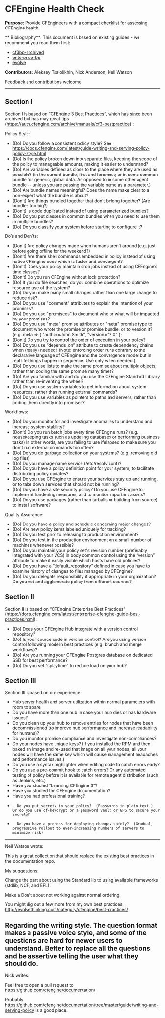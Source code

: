 # CFEngine Health Check

**Purpose**: Provide CFEngineers with a compact checklist for assessing CFEngine health.

** Bibliography**: 
This document is based on existing guides - we recommend you read them first:
- [cf3bp-archived][1]
- [enterprise-bp][2]
- [evolve][3]
 
[1]: https://auth.cfengine.com/archive/manuals/cf3-bestpractice                     "CFEngine 3 Best Pratices (Archived)"
[2]: https://docs.cfengine.com/latest/enterprise-cfengine-guide-best-practices.html "CFEngine Enterprise Best Practices"
[3]: http://evolvethinking.com/category/cfengine/best-practices/    "Evolve Thinking's Best Practices"

**Contributors**: Aleksey Tsalolikhin, Nick Anderson, Neil Watson

Feedback and contributions welcome!

----------------------------

## Section I
Section I is based on “CFEngine 3 Best Practices”, which has since been archived but has may great tips (https://auth.cfengine.com/archive/manuals/cf3-bestpractice) :

Policy Style:
- (Do) Do you follow a consistent policy style?
See https://docs.cfengine.com/latest/guide-writing-and-serving-policy-policy-style.html
-	(Do) Is the policy broken down into separate files, keeping the scope of the policy to manageable amounts, making it easier to understand?
-	(Do) Are variables defined as close to the place where they are used as possible? (in the current bundle, first and foremost; or in some common bundle for generic, global data.  As opposed to in some other agent bundle -- unless you are passing the variable name as a parameter.) 
-	(Do) Are bundle names meaningful?  Does the name make clear to a non-expert what the bundle is about?
-	(Don’t) Are things bundled together that don’t belong together?  (Are bundles too big?)
-	(Don’t) Is code duplicated instead of using parameterized bundles?
-	(Do) Do you put classes in common bundles when you need to use them in multiple bundles?
-	(Do) Do you classify your system before starting to configure it?

Do’s and Don’ts:
-	(Don’t) Are policy changes made when humans aren’t around (e.g. just before going offline for the weekend?)
-	(Don’t) Are there shell commands embedded in policy instead of using native CFEngine code which is faster and convergent?
-	(Don’t) Does your policy maintain cron jobs instead of using CFEngine’s time classes?
-	(Don’t) Do you run CFEngine without lock protection?
-	(Do) If you do file searches, do you combine operations to optimize resource use of the system?
-	(Do) Do you make many small changes rather than one large change to reduce risk?
-	(Do) Do you use "comment" attributes to explain the intention of your promises?
-	(Do) Do you use "promisees" to document who or what will be impacted by your promises?
-	(Do) Do you use "meta" promise attributes or "meta" promise type to document who wrote the promise or promise bundle, or to version it? (e.g. meta => { "author=John Smith", "version="2.0" };  
-	(Don’t) Do you try to control the order of execution in your policy?
-	(Do) Do you use “depends_on” attribute to create dependency chains when (really) needed? (Note: enforcing order runs contrary to the declarative language of CFEngine and the convergence model but in real life things happen in sequence.  Use only when needed.)
-	(Do) Do you use lists to make the same promise about multiple objects, rather than coding the same promise many times?
-	(Do) Are you familiar with and do you use the CFEngine Standard Library rather than re-inventing the wheel?
-	(Do) Do you use system variables to get information about system resources, rather than running external commands?
-	(Do) Do you use variables as pointers to paths and servers, rather than coding them directly into promises?

Workflows:
-	(Do) Do you monitor for and investigate anomalies to understand and increase system stability?
-	(Don’t) Do you run batch jobs every time CFEngine runs? (e.g. housekeeping tasks such as updating databases or performing business tasks) In other words, are you failing to use ifelapsed to make sure you don't run external commands too often?
-	(Do) Do you do garbage collection on your systems? (e.g. removing old log files)
-	(Do) Do you manage name service (/etc/resolv.conf)?
-	(Do) Do you have a policy definition point for your system, to facilitate distributing policy updates?
-	(Do) Do you use CFEngine to ensure your services stay up and running, or to take down services that should not be running?
-	(Do) Do you have a site security policy? Do you use CFEngine to implement hardening measures, and to monitor important assets?
-	(Do) Do you use packages (rather than tarballs or building from source) to install software?

Quality Assurance:
-	 (Do) Do you have a policy and schedule concerning major changes?
-	(Do) Are new policy items labeled uniquely for tracking?
-	(Do) Do you test prior to releasing to production environment?
-	(Do) Do you test in the production environment on a small number of machines whenever possible?
-	(Do) Do you maintain your policy set's revision number (preferably integrated with your VCS) in body common control using the “version” attribute to make it easily visible which hosts have old policies?
-	(Do) Do you have a “default_repository” defined in case you have to examine history of changes to files managed by CFEngine?
-	(Do) Do you delegate responsibility if appropriate in your organization? Do you vet and agglomerate policy from different sources?

## Section II
Section II is based on “CFEngine Enterprise Best Practices” (https://docs.cfengine.com/latest/enterprise-cfengine-guide-best-practices.html):

-	(Do) Does your CFEngine Hub integrate with a version control repository?  
-	(Do) Is your source code in version control?  Are you using version control following modern best practices (e.g. branch and merge workflows)?  
-	(Do) Are you running your CFEngine Postgres database on dedicated SSD for best performance?
-	(Do) Do you set “splaytime” to reduce load on your hub?

## Section III
Section III isbased on our experience:

-	Hub server health and server utilization within normal parameters with room to spare
-	Do you have more than one hub in case your hub dies or has hardware issues?
-	Do you clean up your hub to remove entries for nodes that have been decommissioned (to improve hub performance and increase readability for humans)?
-	Do you monitor promise compliance and investigate non-compliances?
-	Do your nodes have unique keys?  (If you installed the RPM and then baked an image and re-used that image on all your nodes, all your nodes will have the same key which will cause management headaches and performance issues.)  
-	Do you use a syntax highlighter when editing code to catch errors early?
-	Do you use a pre-commit hook to catch errors? Or any automated testing of policy before it is available for remote agent distribution (such as Jenkins, etc.)
-	Have you studied “Learning CFEngine 3”?
-	Have you studied the CFEngine documentation?
-	Have you had professional training?
-       Do you put secrets in your policy?  (Passwords in plain text.)  Or do you use cf-keycrypt or a password vault or GPG to secure your secrets?
-       Do you have a process for deploying changes safely?  (Gradual, progressive rollout to ever-increasing numbers of servers to minimize risk)

-----------------------
Neil Watson wrote:

This is a great collection that should replace the existing best
practices in the documentation repo.

My suggestions:

Change the part about using the Standard lib to using available
frameworks (stdlib, NCF, and EFL).

Make a Don't about not working against normal ordering.

You might dig out a few more from my own best practices:
http://evolvethinking.com/category/cfengine/best-practices/

Regarding the writing style. The question format makes a passive voice
style, and some of the questions are hard for newer users to understand.
Better to replace all the questions and be assertive telling the user
what they should do.
------------------------

Nick writes:

Feel free to open a pull request to
https://github.com/cfengine/documentation/

Probably
https://github.com/cfengine/documentation/tree/master/guide/writing-and-serving-policy
is a good place.
